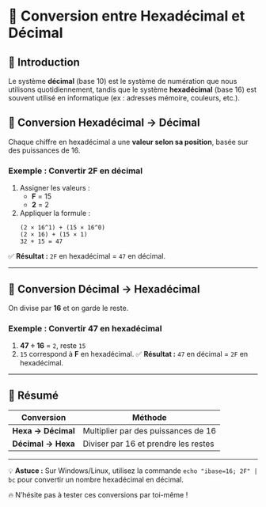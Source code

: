 # 🔢 Conversion entre Hexadécimal et Décimal

## 📌 Introduction
Le système **décimal** (base 10) est le système de numération que nous utilisons quotidiennement, tandis que le système **hexadécimal** (base 16) est souvent utilisé en informatique (ex : adresses mémoire, couleurs, etc.).

## 🔄 Conversion Hexadécimal → Décimal
Chaque chiffre en hexadécimal a une **valeur selon sa position**, basée sur des puissances de 16.

### Exemple : Convertir **2F** en décimal
1. Assigner les valeurs :
   - **F** = 15
   - **2** = 2
2. Appliquer la formule :
   ```
   (2 × 16^1) + (15 × 16^0)
   (2 × 16) + (15 × 1)
   32 + 15 = 47
   ```
✅ **Résultat :** `2F` en hexadécimal = `47` en décimal.

---

## 🔄 Conversion Décimal → Hexadécimal
On divise par **16** et on garde le reste.

### Exemple : Convertir **47** en hexadécimal
1. **47 ÷ 16** = `2`, reste `15`
2. `15` correspond à **F** en hexadécimal.
✅ **Résultat :** `47` en décimal = `2F` en hexadécimal.

---

## 🎯 Résumé
| Conversion | Méthode |
|------------|------------|
| **Hexa → Décimal** | Multiplier par des puissances de 16 |
| **Décimal → Hexa** | Diviser par 16 et prendre les restes |

---

💡 **Astuce :** Sur Windows/Linux, utilisez la commande `echo "ibase=16; 2F" | bc` pour convertir un nombre hexadécimal en décimal.

🔥 N’hésite pas à tester ces conversions par toi-même !
